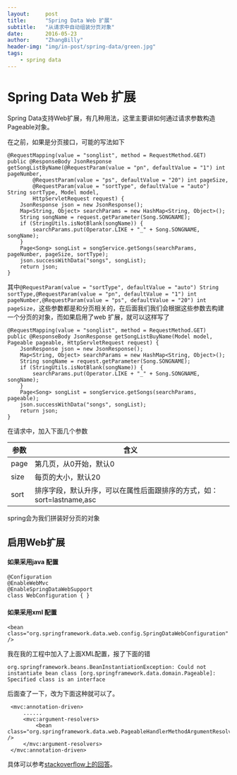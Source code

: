 ```yaml
---
layout:     post
title:      "Spring Data Web 扩展"
subtitle:   "从请求中自动组装分页对象"
date:       2016-05-23
author:     "ZhangBilly"
header-img: "img/in-post/spring-data/green.jpg"
tags:
    - spring data
---
```


# Spring Data Web 扩展

Spring Data支持Web扩展，有几种用法，这里主要讲如何通过请求参数构造Pageable对象。

在之前，如果是分页接口，可能的写法如下

	@RequestMapping(value = "songlist", method = RequestMethod.GET)
	public @ResponseBody JsonResponse getSongListByName(@RequestParam(value = "pn", defaultValue = "1") int pageNumber,
			@RequestParam(value = "ps", defaultValue = "20") int pageSize,
			@RequestParam(value = "sortType", defaultValue = "auto") String sortType, Model model,
			HttpServletRequest request) {
		JsonResponse json = new JsonResponse();
		Map<String, Object> searchParams = new HashMap<String, Object>();
		String songName = request.getParameter(Song.SONGNAME);
		if (StringUtils.isNotBlank(songName)) {
			searchParams.put(Operator.LIKE + "_" + Song.SONGNAME, songName);
		}
		Page<Song> songList = songService.getSongs(searchParams, pageNumber, pageSize, sortType);
		json.successWithData("songs", songList);
		return json;
	}


其中`@RequestParam(value = "sortType", defaultValue = "auto") String sortType,@RequestParam(value = "pn", defaultValue = "1") int pageNumber,@RequestParam(value = "ps", defaultValue = "20") int pageSize`，这些参数都是和分页相关的，在后面我们我们会根据这些参数去构建一个分页的对象，而如果启用了web 扩展，就可以这样写了

	@RequestMapping(value = "songlist", method = RequestMethod.GET)
	public @ResponseBody JsonResponse getSongListBuyName(Model model, Pageable pageable, HttpServletRequest request) {
		JsonResponse json = new JsonResponse();
		Map<String, Object> searchParams = new HashMap<String, Object>();
		String songName = request.getParameter(Song.SONGNAME);
		if (StringUtils.isNotBlank(songName)) {
			searchParams.put(Operator.LIKE + "_" + Song.SONGNAME, songName);
		}
		Page<Song> songList = songService.getSongs(searchParams, pageable);
		json.successWithData("songs", songList);
		return json;
	}


在请求中，加入下面几个参数

| 参数   | 含义                                       |
| ---- | ---------------------------------------- |
| page | 第几页，从0开始，默认0                             |
| size | 每页的大小，默认20                               |
| sort | 排序字段，默认升序，可以在属性后面跟排序的方式，如：sort=lastname,asc |

spring会为我们拼装好分页的对象

## 启用Web扩展

#### 如果采用java 配置

```
@Configuration
@EnableWebMvc
@EnableSpringDataWebSupport
class WebConfiguration { }
```

#### 如果采用xml 配置

```
<bean class="org.springframework.data.web.config.SpringDataWebConfiguration" />
```

我在我的工程中加入了上面XML配置，报了下面的错

`org.springframework.beans.BeanInstantiationException: Could not instantiate bean class [org.springframework.data.domain.Pageable]: Specified class is an interface`

后面查了一下，改为下面这种就可以了。

     <mvc:annotation-driven>
     	 ......
         <mvc:argument-resolvers>
             <bean class="org.springframework.data.web.PageableHandlerMethodArgumentResolver" /> 
         </mvc:argument-resolvers>
     </mvc:annotation-driven>


具体可以参考[stackoverflow上的回答](http://stackoverflow.com/questions/22135002/spring-data-does-not-handle-pageable-action-argument-creation)。